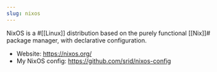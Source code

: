 ```yaml
---
slug: nixos
---
```


NixOS is a #[[Linux]] distribution based on the purely functional [[Nix]]# package manager, with declarative configuration.

* Website: https://nixos.org/
* My NixOS config: https://github.com/srid/nixos-config
